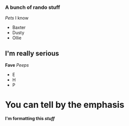### A bunch of rando stuff

*Pets* I know
- Baxter
- Dusty
- Ollie

## I'm really serious

**Fave** _Peeps_
- E
- H
- P 

# You can tell by the emphasis

**I'm formatting this _stuff_**
